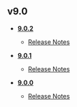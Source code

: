 ## v9.0
* **[9.0.2](9.0.2)**
	* [Release Notes](9.0.2/9_0_2_release_notes.md)

* **[9.0.1](9.0.1)**
	* [Release Notes](9.0.1/9_0_1_release_notes.md)

* **[9.0.0](9.0.0)**
	* [Release Notes](9.0.0/9_0_0_release_notes.md)
